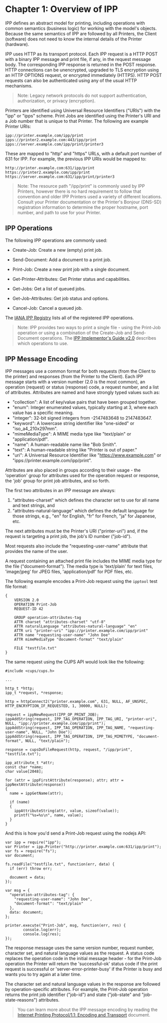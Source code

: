 Chapter 1: Overview of IPP
==========================

IPP defines an abstract model for printing, including operations with common
semantics (business logic) for working with the model's objects.  Because the
same semantics of IPP are followed by all Printers, the Client (software) does
not need to know the internal details of the Printer (hardware).

IPP uses HTTP as its transport protocol.  Each IPP request is a HTTP POST with
a binary IPP message and print file, if any, in the request message body.  The
corresponding IPP response is returned in the POST response.  HTTP connections
can be unencrypted, upgraded to TLS encryption using an HTTP OPTIONS request, or
encrypted immediately (HTTPS).  HTTP POST requests can also be authenticated
using any of the usual HTTP mechanisms.

> Note: Legacy network protocols do not support authentication, authorization,
> or privacy (encryption).

Printers are identified using Universal Resource Identifiers ("URIs") with the
"ipp" or "ipps" scheme.  Print Jobs are identified using the Printer's URI and a
Job number that is unique to that Printer.  The following are example Printer
URIs:

```
ipp://printer.example.com/ipp/print
ipps://printer2.example.com:443/ipp/print
ipps://server.example.com/ipp/print/printer3
```

These are mapped to "http" and "https" URLs, with a default port number of 631
for IPP.  For example, the previous IPP URIs would be mapped to:

```
http://printer.example.com:631/ipp/print
https://printer2.example.com/ipp/print
https://server.example.com:631/ipp/print/printer3
```

> Note: The resource path "/ipp/print" is commonly used by IPP Printers, however
> there is no hard requirement to follow that convention and older IPP Printers
> used a variety of different locations.  Consult your Printer documentation or
> the Printer's Bonjour (DNS-SD) registration information to determine the
> proper hostname, port number, and path to use for your Printer.


IPP Operations
--------------

The following IPP operations are commonly used:

- Create-Job: Create a new (empty) print job.

- Send-Document: Add a document to a print job.

- Print-Job: Create a new print job with a single document.

- Get-Printer-Attributes: Get Printer status and capabilities.

- Get-Jobs: Get a list of queued jobs.

- Get-Job-Attributes: Get job status and options.

- Cancel-Job: Cancel a queued job.

The [IANA IPP Registry](https://www.iana.org/assignments/ipp-registrations)
lists all of the registered IPP operations.

> Note: IPP provides two ways to print a single file - using the Print-Job
> operation or using a combination of the Create-Job and Send-Document
> operations.  The [IPP Implementor's Guide v2.0](#standards) describes which
> operations to use.


IPP Message Encoding
--------------------

IPP messages use a common format for both requests (from the Client to the
printer) and responses (from the Printer to the Client).  Each IPP message
starts with a version number (2.0 is the most common), an operation (request) or
status (response) code, a request number, and a list of attributes.  Attributes
are named and have strongly typed values such as:

- "collection": A list of key/value pairs that have been grouped together.
- "enum": Integer enumerated values, typically starting at 3, where each value
  has a specific meaning.
- "integer": 32-bit signed integers from -2147483648 to 2147483647.
- "keyword": A lowercase string identifier like "one-sided" or
   "iso\_a4\_210x297mm".
- "mimeMediaType": A MIME media type like "text/plain" or "application/pdf".
- "name": A human-readable name like "Bob Smith".
- "text": A human-readable string like "Printer is out of paper."
- "uri": A Universal Resource Identifier like "https://www.example.com" or
  "ipps://printer.example.com/ipp/print".

Attributes are also placed in groups according to their usage - the 'operation'
group for attributes used for the operation request or response, the 'job' group
for print job attributes, and so forth.

The first two attributes in an IPP message are always:

1. "attributes-charset" which defines the character set to use for all name
   and text strings, and
2. "attributes-natural-language" which defines the default language for those
   strings, e.g., "en" for English, "fr" for French, "ja" for Japanese, etc.

The next attributes must be the Printer's URI ("printer-uri") and, if the
request is targeting a print job, the job's ID number ("job-id").

Most requests also include the "requesting-user-name" attribute that provides
the name of the user.

A request containing an attached print file includes the MIME media type for
the file ("document-format").  The media type is 'text/plain' for text files,
'image/jpeg' for JPEG files, 'application/pdf' for PDF files, etc.

The following example encodes a Print-Job request using the `ipptool` test file
format:

```
{
    VERSION 2.0
    OPERATION Print-Job
    REQUEST-ID 42

    GROUP operation-attributes-tag
    ATTR charset "attributes-charset" "utf-8"
    ATTR naturalLanguage "attributes-natural-language" "en"
    ATTR uri "printer-uri" "ipp://printer.example.com/ipp/print"
    ATTR name "requesting-user-name" "John Doe"
    ATTR mimeMediaType "document-format" "text/plain"

    FILE "testfile.txt"
}
```

The same request using the CUPS API would look like the following:

```
#include <cups/cups.h>

...

http_t *http;
ipp_t *request, *response;

http = httpConnect2("printer.example.com", 631, NULL, AF_UNSPEC, HTTP_ENCRYPTION_IF_REQUESTED, 1, 30000, NULL);

request = ippNewRequest(IPP_OP_PRINT_JOB);
ippAddString(request, IPP_TAG_OPERATION, IPP_TAG_URI, "printer-uri", NULL, "ipp://printer.example.com/ipp/print");
ippAddString(request, IPP_TAG_OPERATION, IPP_TAG_NAME, "requesting-user-name", NULL, "John Doe");
ippAddString(request, IPP_TAG_OPERATION, IPP_TAG_MIMETYPE, "document-format", NULL, "text/plain");

response = cupsDoFileRequest(http, request, "/ipp/print", "testfile.txt");

ipp_attribute_t *attr;
const char *name;
char value[2048];

for (attr = ippFirstAttribute(response); attr; attr = ippNextAttribute(response))
{
  name = ippGetName(attr);

  if (name)
  {
    ippAttributeString(attr, value, sizeof(value));
    printf("%s=%s\n", name, value);
  }
}
```

And this is how you'd send a Print-Job request using the nodejs API:

```
var ipp = require("ipp");
var Printer = ipp.Printer("http://printer.example.com:631/ipp/print");
var fs = require("fs");
var document;

fs.readFile("testfile.txt", function(err, data) {
  if (err) throw err;

  document = data;
});

var msg = {
  "operation-attributes-tag": {
    "requesting-user-name": "John Doe",
    "document-format": "text/plain"
  },
  data: document;
};

printer.execute("Print-Job", msg, function(err, res) {
        console.log(err);
        console.log(res);
});
```

The response message uses the same version number, request number, character
set, and natural language values as the request.  A status code replaces the
operation code in the initial message header - for the Print-Job operation the
Printer will return the 'successful-ok' status code if the print request is
successful or 'server-error-printer-busy' if the Printer is busy and wants you
to try again at a later time.

The character set and natural language values in the response are followed by
operation-specific attributes.  For example, the Print-Job operation returns the
print job identifier ("job-id") and state ("job-state" and "job-state-reasons")
attributes.

> You can learn more about the IPP message encoding by reading the
> [Internet Printing Protocol/1.1: Encoding and Transport](https://tools.ietf.org/html/rfc8010)
> document.
